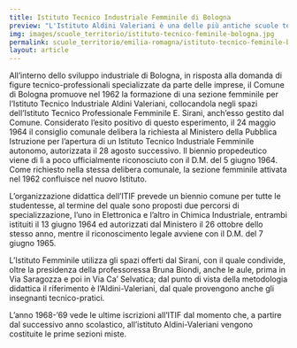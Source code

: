 ```yaml
---
title: Istituto Tecnico Industriale Femminile di Bologna
preview: "L'Istituto Aldini Valeriani è una delle più antiche scuole tecniche d'Italia"
img: images/scuole_territorio/istituto-tecnico-feminile-bologna.jpg
permalink: scuole_territorio/emilia-romagna/istituto-tecnico-feminile-bologna
layout: article
---
```


All’interno dello sviluppo industriale di Bologna, in risposta alla domanda di figure tecnico-professionali specializzate da parte delle imprese, il Comune di Bologna promuove nel 1962 la formazione di una sezione femminile per l’Istituto Tecnico Industriale Aldini Valeriani, collocandola negli spazi dell’Istituto Tecnico Professionale Femminile E. Sirani, anch’esso gestito dal Comune. Considerato l’esito positivo di questo esperimento, il 24 maggio 1964 il consiglio comunale delibera la richiesta al Ministero della Pubblica Istruzione per l’apertura di un Istituto Tecnico Industriale Femminile autonomo, autorizzata il 28 agosto successivo. Il biennio propedeutico viene di lì a poco ufficialmente riconosciuto con il D.M. del 5 giugno 1964. Come richiesto nella stessa delibera comunale, la sezione femminile attivata nel 1962 confluisce nel nuovo Istituto.

L’organizzazione didattica dell’ITIF prevede un biennio comune per tutte le studentesse, al termine del quale sono proposti due percorsi di specializzazione, l’uno in Elettronica e l’altro in Chimica Industriale, entrambi istituiti il 13 giugno 1964 ed autorizzati dal Ministero il 26 ottobre dello stesso anno, mentre il riconoscimento legale avviene con il D.M. del 7 giugno 1965.

L’Istituto Femminile utilizza gli spazi offerti dal Sirani, con il quale condivide, oltre la presidenza della professoressa Bruna Biondi, anche le aule, prima in Via Saragozza e poi in Via Ca’ Selvatica; dal punto di vista della metodologia didattica il riferimento è l’Aldini-Valeriani, dal quale provengono anche gli insegnanti tecnico-pratici.

L’anno 1968-’69 vede le ultime iscrizioni all’ITIF dal momento che, a partire dal successivo anno scolastico, all’istituto Aldini-Valeriani vengono costituite le prime sezioni miste.